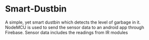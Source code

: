 # Smart-Dustbin
A simple, yet smart dustbin which detects the level of garbage in it. 
NodeMCU is used to send the sensor data to an android app through Firebase.
Sensor data includes the readings from IR modules

